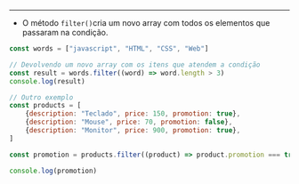 ___
- O método `filter()`cria um novo array com todos os elementos que passaram na condição.
```js
const words = ["javascript", "HTML", "CSS", "Web"]

// Devolvendo um novo array com os itens que atendem a condição
const result = words.filter((word) => word.length > 3)
console.log(result)

// Outro exemplo
const products = [
	{description: "Teclado", price: 150, promotion: true},
	{description: "Mouse", price: 70, promotion: false},
	{description: "Monitor", price: 900, promotion: true},
]

const promotion = products.filter((product) => product.promotion === true)

console.log(promotion)
```
